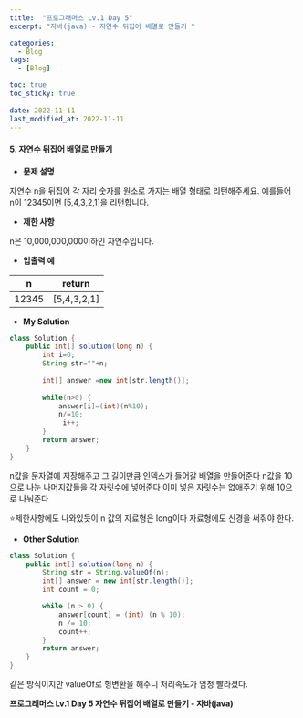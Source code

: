 ```yaml
---
title:  "프로그래머스 Lv.1 Day 5"
excerpt: "자바(java) - 자연수 뒤집어 배열로 만들기 "

categories:
  - Blog
tags:
  - [Blog]

toc: true
toc_sticky: true
 
date: 2022-11-11
last_modified_at: 2022-11-11
---
```


#### 5. 자연수 뒤집어 배열로 만들기


- **문제 설명** 

자연수 n을 뒤집어 각 자리 숫자를 원소로 가지는 배열 형태로 리턴해주세요. 예를들어 n이 12345이면 [5,4,3,2,1]을 리턴합니다.

- **제한 사항**

n은 10,000,000,000이하인 자연수입니다.

- **입출력 예**

|**n**|**return**|
|:---:|:---:|
|12345|[5,4,3,2,1]|



- **My Solution**

```java
class Solution {
    public int[] solution(long n) {
        int i=0;
        String str=""+n;
        
        int[] answer =new int[str.length()];
        
        while(n>0) {
            answer[i]=(int)(n%10); 
            n/=10;
             i++;
        }
        return answer;
    } 
}
```
n값을 문자열에 저장해주고 그 길이만큼 인덱스가 들어갈 배열을 만들어준다
n값을 10으로 나눈 나머지값들을 각 자릿수에 넣어준다
이미 넣은 자릿수는 없애주기 위해 10으로 나눠준다

⭐제한사항에도 나와있듯이 n 값의 자료형은 long이다
자료형에도 신경을 써줘야 한다. 


- **Other Solution**

```java
class Solution {
    public int[] solution(long n) {
        String str = String.valueOf(n); 
        int[] answer = new int[str.length()]; 
        int count = 0; 

        while (n > 0) {
            answer[count] = (int) (n % 10); 
            n /= 10;
            count++;
        }
        return answer;
    }
}
```

같은 방식이지만 valueOf로 형변환을 해주니 처리속도가 엄청 빨라졌다.

**프로그래머스 Lv.1 Day 5 자연수 뒤집어 배열로 만들기 - 자바(java)**